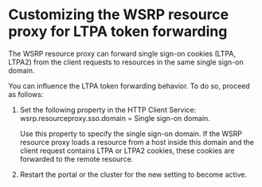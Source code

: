 # Customizing the WSRP resource proxy for LTPA token forwarding

The WSRP resource proxy can forward single sign-on cookies \(LTPA, LTPA2\) from the client requests to resources in the same single sign-on domain.

You can influence the LTPA token forwarding behavior. To do so, proceed as follows:

1.  Set the following property in the HTTP Client Service: wsrp.resourceproxy.sso.domain = Single sign-on domain.

    Use this property to specify the single sign-on domain. If the WSRP resource proxy loads a resource from a host inside this domain and the client request contains LTPA or LTPA2 cookies, these cookies are forwarded to the remote resource.

2.  Restart the portal or the cluster for the new setting to become active.



